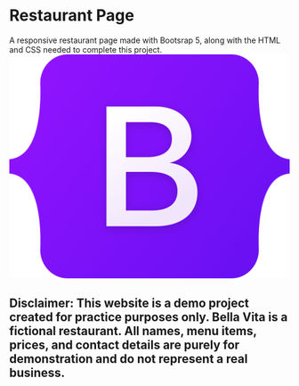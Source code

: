 # Restaurant Page
A responsive restaurant page made with Bootsrap 5, along with the HTML and CSS needed to complete this project.
![Bootsrap logo](assets/bootstrap-logo.svg)
## **Disclaimer:** This website is a demo project created for practice purposes only. Bella Vita is a fictional restaurant. All names, menu items, prices, and contact details are purely for demonstration and do not represent a real business.